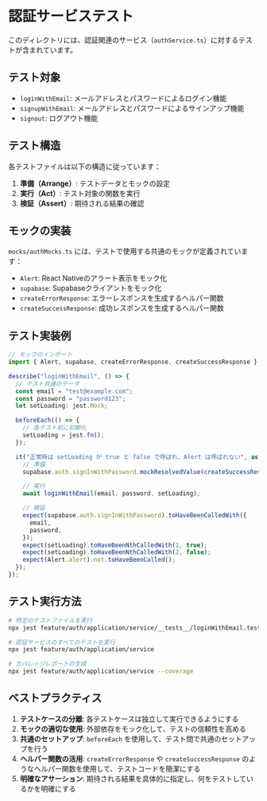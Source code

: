 # 認証サービステスト

このディレクトリには、認証関連のサービス（`authService.ts`）に対するテストが含まれています。

## テスト対象

- `loginWithEmail`: メールアドレスとパスワードによるログイン機能
- `signupWithEmail`: メールアドレスとパスワードによるサインアップ機能
- `signout`: ログアウト機能

## テスト構造

各テストファイルは以下の構造に従っています：

1. **準備（Arrange）**: テストデータとモックの設定
2. **実行（Act）**: テスト対象の関数を実行
3. **検証（Assert）**: 期待される結果の確認

## モックの実装

`mocks/authMocks.ts` には、テストで使用する共通のモックが定義されています：

- `Alert`: React Nativeのアラート表示をモック化
- `supabase`: Supabaseクライアントをモック化
- `createErrorResponse`: エラーレスポンスを生成するヘルパー関数
- `createSuccessResponse`: 成功レスポンスを生成するヘルパー関数

## テスト実装例

```typescript
// モックのインポート
import { Alert, supabase, createErrorResponse, createSuccessResponse } from "./mocks/authMocks";

describe("loginWithEmail", () => {
  // テスト共通のデータ
  const email = "test@example.com";
  const password = "password123";
  let setLoading: jest.Mock;

  beforeEach(() => {
    // 各テスト前に初期化
    setLoading = jest.fn();
  });

  it("正常時は setLoading が true と false で呼ばれ、Alert は呼ばれない", async () => {
    // 準備
    supabase.auth.signInWithPassword.mockResolvedValue(createSuccessResponse());

    // 実行
    await loginWithEmail(email, password, setLoading);

    // 検証
    expect(supabase.auth.signInWithPassword).toHaveBeenCalledWith({
      email,
      password,
    });
    expect(setLoading).toHaveBeenNthCalledWith(1, true);
    expect(setLoading).toHaveBeenNthCalledWith(2, false);
    expect(Alert.alert).not.toHaveBeenCalled();
  });
});
```

## テスト実行方法

```bash
# 特定のテストファイルを実行
npx jest feature/auth/application/service/__tests__/loginWithEmail.test.ts

# 認証サービスのすべてのテストを実行
npx jest feature/auth/application/service

# カバレッジレポートの生成
npx jest feature/auth/application/service --coverage
```

## ベストプラクティス

1. **テストケースの分離**: 各テストケースは独立して実行できるようにする
2. **モックの適切な使用**: 外部依存をモック化して、テストの信頼性を高める
3. **共通のセットアップ**: `beforeEach` を使用して、テスト間で共通のセットアップを行う
4. **ヘルパー関数の活用**: `createErrorResponse` や `createSuccessResponse` のようなヘルパー関数を使用して、テストコードを簡潔にする
5. **明確なアサーション**: 期待される結果を具体的に指定し、何をテストしているかを明確にする 